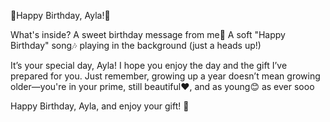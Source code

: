 🎉Happy Birthday, Ayla!🎉 

What's inside?
A sweet birthday message from me💖
A soft "Happy Birthday" song🎶 playing in the background (just a heads up!)

It’s your special day, Ayla! I hope you enjoy the day and the gift I’ve prepared for you. Just remember, growing up a year doesn’t mean growing older—you're in your prime, still beautiful❤️, and as young😊 as ever sooo

Happy Birthday, Ayla, and enjoy your gift! 🎂

